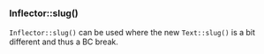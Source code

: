 ### Inflector::slug()

`Inflector::slug()` can be used where the new `Text::slug()` is a bit different and thus a BC break.
